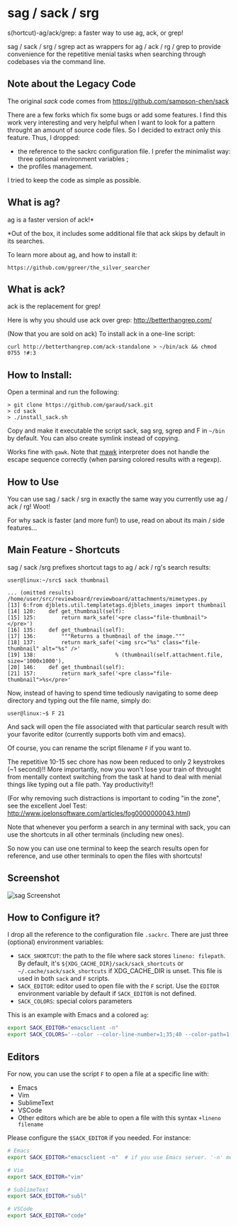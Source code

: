 sag / sack / srg
================

s(hortcut)-ag/ack/grep: a faster way to use ag, ack, or grep!

sag / sack / srg / sgrep act as wrappers for ag / ack / rg / grep to provide convenience
for the repetitive menial tasks when searching through codebases via the command
line.

## Note about the Legacy Code

The original *sack* code comes from https://github.com/sampson-chen/sack

There are a few forks which fix some bugs or add some features. I find this work
very interesting and very helpful when I want to look for a pattern throught an
amount of source code files. So I decided to extract only this feature. Thus, I
dropped:

* the reference to the sackrc configuration file. I prefer the minimalist way:
  three optional environment variables ;
* the profiles management.

I tried to keep the code as simple as possible.

## What is ag?

ag is a faster version of ack!\*

\*Out of the box, it includes some additional file that ack skips by default in its searches.

To learn more about ag, and how to install it:

    https://github.com/ggreer/the_silver_searcher

## What is ack?

ack is the replacement for grep!

Here is why you should use ack over grep: http://betterthangrep.com/

(Now that you are sold on ack) To install ack in a one-line script:

    curl http://betterthangrep.com/ack-standalone > ~/bin/ack && chmod 0755 !#:3

## How to Install:

Open a terminal and run the following:

    > git clone https://github.com/garaud/sack.git
    > cd sack
    > ./install_sack.sh

Copy and make it executable the script sack, sag srg, sgrep and F in `~/bin` by
default. You can also create symlink instead of copying.

Works fine with `gawk`. Note that [mawk](https://invisible-island.net/mawk/)
interpreter does not handle the escape sequence correctly (when parsing colored
results with a regexp).

## How to Use

You can use sag / sack / srg in exactly the same way you currently use ag / ack / rg! Woot!

For why sack is faster (and more fun!) to use, read on about its main / side features...

## Main Feature - Shortcuts

sag / sack /srg prefixes shortcut tags to ag / ack / rg's search results:

    user@linux:~/src$ sack thumbnail

    ... (omitted results)
    /home/user/src/reviewboard/reviewboard/attachments/mimetypes.py
    [13] 6:from djblets.util.templatetags.djblets_images import thumbnail
    [14] 120:    def get_thumbnail(self):
    [15] 125:        return mark_safe('<pre class="file-thumbnail"></pre>')
    [16] 135:    def get_thumbnail(self):
    [17] 136:        """Returns a thumbnail of the image."""
    [18] 137:        return mark_safe('<img src="%s" class="file-thumbnail" alt="%s" />'
    [19] 138:                         % (thumbnail(self.attachment.file, size='1000x1000'),
    [20] 146:    def get_thumbnail(self):
    [21] 157:        return mark_safe('<pre class="file-thumbnail">%s</pre>'

Now, instead of having to spend time tediously navigating to some deep directory
and typing out the file name, simply do:

    user@linux:~$ F 21

And sack will open the file associated with that particular search result with
your favorite editor (currently supports both vim and emacs).

Of course, you can rename the script filename `F` if you want to.

The repetitive 10-15 sec chore has now been reduced to only 2 keystrokes (~1
second)!! More importantly, now you won't lose your train of throught from
mentally context switching from the task at hand to deal with menial things like
typing out a file path. Yay productivity!!

(For why removing such distractions is important to coding "in the zone", see
the excellent Joel Test:
http://www.joelonsoftware.com/articles/fog0000000043.html)

Note that whenever you perform a search in any terminal with sack, you can use
the shortcuts in all other terminals (including new ones).

So now you can use one terminal to keep the search results open for reference,
and use other terminals to open the files with shortcuts!

## Screenshot

![sag Screenshot](https://github.com/garaud/sack/raw/master/screenshot.png)

## How to Configure it?

I drop all the reference to the configuration file `.sackrc`. There are just
three (optional) environment variables:

- `SACK_SHORTCUT`: the path to the file where sack stores `lineno:
  filepath`. By default, it's `${XDG_CACHE_DIR}/sack/sack_shortcuts` or
  `~/.cache/sack/sack_shortcuts` if XDG_CACHE_DIR is unset. This file is used in
  both `sack` and `F` scripts.
- `SACK_EDITOR`: editor used to open file with the `F` script. Use the `EDITOR`
  environment variable by default if `SACK_EDITOR` is not defined.
- `SACK_COLORS`: special colors parameters

This is an example with Emacs and a colored `ag`:

```bash
export SACK_EDITOR="emacsclient -n"
export SACK_COLORS='--color --color-line-number=1;35;40 --color-path=1;34;40 --color-match=1;4;31;40'
```

## Editors

For now, you can use the script `F` to open a file at a specific line with:

* Emacs
* Vim
* SublimeText
* VSCode
* Other editors which are be able to open a file with this syntax `+lineno
  filename`

Please configure the `$SACK_EDITOR` if you needed. For instance:

```bash
# Emacs
export SACK_EDITOR="emacsclient -n"  # if you use Emacs server. '-n' means "no wait"

# Vim
export SACK_EDITOR="vim"

# SublimeText
export SACK_EDITOR="subl"

# VSCode
export SACK_EDITOR="code"
```
